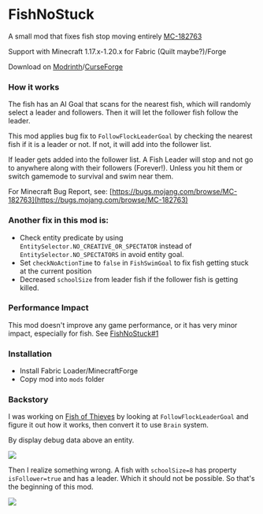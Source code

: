 # FishNoStuck
A small mod that fixes fish stop moving entirely [MC-182763](https://bugs.mojang.com/browse/MC-182763)

Support with Minecraft 1.17.x-1.20.x for Fabric (Quilt maybe?)/Forge

Download on [Modrinth](https://modrinth.com/mod/fish-no-stuck)/[CurseForge](https://legacy.curseforge.com/minecraft/mc-mods/fish-no-stuck)

### How it works
The fish has an AI Goal that scans for the nearest fish, which will randomly select a leader and followers. Then it will let the follower fish follow the leader.

This mod applies bug fix to `FollowFlockLeaderGoal` by checking the nearest fish if it is a leader or not.
If not, it will add into the follower list.

If leader gets added into the follower list.
A Fish Leader will stop and not go to anywhere along with their followers (Forever!).
Unless you hit them or switch gamemode to survival and swim near them.

For Minecraft Bug Report, see: [https://bugs.mojang.com/browse/MC-182763](https://bugs.mojang.com/browse/MC-182763)

### Another fix in this mod is:
- Check entity predicate by using `EntitySelector.NO_CREATIVE_OR_SPECTATOR` instead of `EntitySelector.NO_SPECTATORS` in avoid entity goal.
- Set `checkNoActionTime` to `false` in `FishSwimGoal` to fix fish getting stuck at the current position
- Decreased `schoolSize` from leader fish if the follower fish is getting killed.

### Performance Impact
This mod doesn't improve any game performance, or it has very minor impact, especially for fish.
See [FishNoStuck#1](https://github.com/SteveKunG/FishNoStuck/issues/1) 

### Installation
- Install Fabric Loader/MinecraftForge
- Copy mod into `mods` folder

### Backstory
I was working on [Fish of Thieves](https://github.com/SteveKunG/FishOfThieves) by looking at `FollowFlockLeaderGoal` and figure it out how it works, then convert it to use `Brain` system.

By display debug data above an entity.

![](https://cdn.modrinth.com/data/IjXg2Day/images/21c44584b9c6c60bd24107b39b515c5fcef714c9.png)

Then I realize something wrong. A fish with `schoolSize=8` has property `isFollower=true` and has a leader. Which it should not be possible.
So that's the beginning of this mod.

![](https://cdn.modrinth.com/data/IjXg2Day/images/1f3bca5e9f61c8f992243382579363530aea9e5b.png)